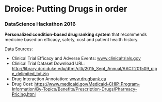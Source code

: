 # Droice: Putting Drugs in order
### DataScience Hackathon 2016
**Personalized condition-based drug ranking system** that recommends medicine based on efficacy, safety, cost and patient health history.

Data Sources:
- Clinical Trial Efficacy and Adverse Events: www.clinicaltrials.gov
- Clinical Trial Dataset Download URL: http://library.dcri.duke.edu/dtmi/ctti/2015_Sept_Annual/AACT201509_pipe_delimited_txt.zip
- Drug Interaction Annotation: www.drugbank.ca
- Drug Cost: https://www.medicaid.gov/Medicaid-CHIP-Program-Information/By-Topics/Benefits/Prescription-Drugs/Pharmacy-Pricing.html

